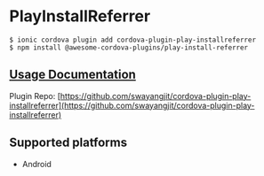 # PlayInstallReferrer

```
$ ionic cordova plugin add cordova-plugin-play-installreferrer
$ npm install @awesome-cordova-plugins/play-install-referrer
```

## [Usage Documentation](https://danielsogl.gitbook.io/awesome-cordova-plugins/plugins/play-install-referrer/)

Plugin Repo: [https://github.com/swayangjit/cordova-plugin-play-installreferrer](https://github.com/swayangjit/cordova-plugin-play-installreferrer)



## Supported platforms

- Android
  


